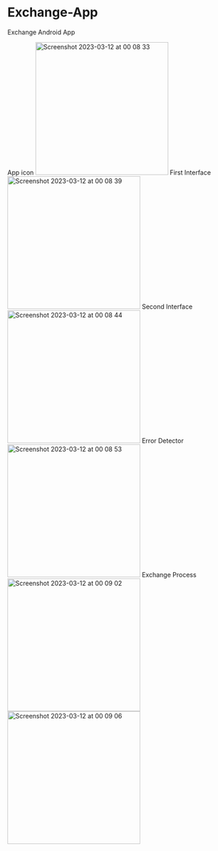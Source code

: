 # Exchange-App
Exchange Android App

App icon 
<img width="298" alt="Screenshot 2023-03-12 at 00 08 33" src="https://user-images.githubusercontent.com/127633379/224515436-fa89e9fe-e08f-49eb-8453-922b6792f64d.png">
First Interface
<img width="298" alt="Screenshot 2023-03-12 at 00 08 39" src="https://user-images.githubusercontent.com/127633379/224515455-2c70b5d5-2cbe-4bcf-b6dc-facbbde93737.png">
Second Interface
<img width="298" alt="Screenshot 2023-03-12 at 00 08 44" src="https://user-images.githubusercontent.com/127633379/224515468-23448f9a-8cdf-49e0-ad7a-1dcde546e94c.png">
Error Detector
<img width="298" alt="Screenshot 2023-03-12 at 00 08 53" src="https://user-images.githubusercontent.com/127633379/224515483-13a23a1d-f908-4972-854d-1e2e222e851b.png">
Exchange Process 
<img width="298" alt="Screenshot 2023-03-12 at 00 09 02" src="https://user-images.githubusercontent.com/127633379/224515496-e5b6e550-71dc-42a9-a65d-4d17dffa64a9.png">
<img width="298" alt="Screenshot 2023-03-12 at 00 09 06" src="https://user-images.githubusercontent.com/127633379/224515499-32655653-c6dc-465a-8bfa-840e867dfecf.png">

